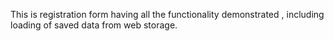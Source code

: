 This is registration form having all the functionality demonstrated , including loading of saved data from web storage.
